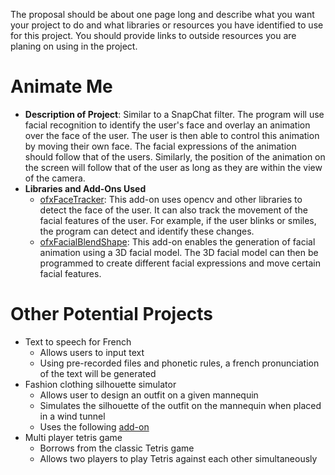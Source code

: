 The proposal should be about one page long and describe what you want your project to do and
what libraries or resources you have identified to use for this project. You should provide links to
outside resources you are planing on using in the project.

# Animate Me
* **Description of Project**:
    Similar to a SnapChat filter. The program will use facial recognition to identify the user's
    face and overlay an animation over the face of the user. The user is then able to control this
    animation by moving their own face. The facial expressions of the animation should follow that
    of the users. Similarly, the position of the animation on the screen will follow that of the
    user as long as they are within the view of the camera.
* **Libraries and Add-Ons Used**
    * [ofxFaceTracker](https://github.com/kylemcdonald/ofxFaceTracker):
    This add-on uses opencv and other libraries to detect the face of the user.
    It can also track the movement of the facial features of the user. For example, if the user blinks 
    or smiles, the program can detect and identify these changes.
    * [ofxFacialBlendShape](https://github.com/iwanao731/ofxFacialBlendShape):
    This add-on enables the generation of facial animation using a 3D facial model.
    The 3D facial model can then be programmed to create different facial expressions and move 
    certain facial features.

# Other Potential Projects
* Text to speech for French
    * Allows users to input text
    * Using pre-recorded files and phonetic rules, a french pronunciation of the text will be generated
* Fashion clothing silhouette simulator
    * Allows user to design an outfit on a given mannequin
    * Simulates the silhouette of the outfit on the mannequin when placed in a wind tunnel
    * Uses the following [add-on](https://github.com/kashimAstro/ofxCloth)
* Multi player tetris game
    * Borrows from the classic Tetris game
    * Allows two players to play Tetris against each other simultaneously
